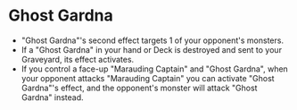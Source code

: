 # Ghost Gardna

*   "Ghost Gardna"'s second effect targets 1 of your opponent's monsters.
*   If a "Ghost Gardna" in your hand or Deck is destroyed and sent to your Graveyard, its effect activates.
*   If you control a face-up "Marauding Captain" and "Ghost Gardna", when your opponent attacks "Marauding Captain" you can activate "Ghost Gardna"'s effect, and the opponent's monster will attack "Ghost Gardna" instead.
